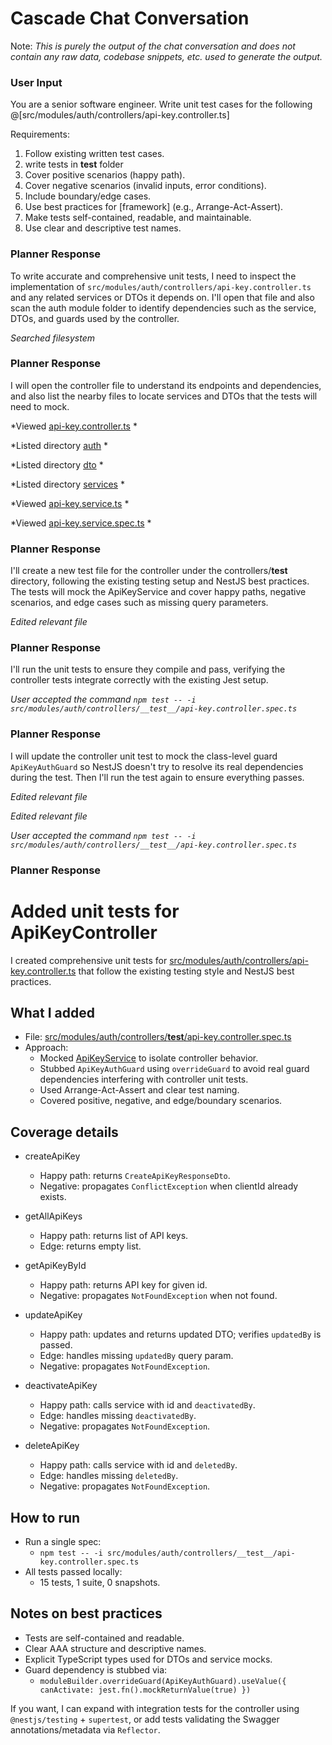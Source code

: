 # Cascade Chat Conversation

  Note: _This is purely the output of the chat conversation and does not contain any raw data, codebase snippets, etc. used to generate the output._

### User Input

You are a senior software engineer. Write unit test cases for the following @[src/modules/auth/controllers/api-key.controller.ts] 

Requirements:
1. Follow existing written test cases.
2. write tests in __test__ folder
3. Cover positive scenarios (happy path).
4. Cover negative scenarios (invalid inputs, error conditions).
5. Include boundary/edge cases.
6. Use best practices for [framework] (e.g., Arrange-Act-Assert).
7. Make tests self-contained, readable, and maintainable.
8. Use clear and descriptive test names.


### Planner Response

To write accurate and comprehensive unit tests, I need to inspect the implementation of `src/modules/auth/controllers/api-key.controller.ts` and any related services or DTOs it depends on. I'll open that file and also scan the auth module folder to identify dependencies such as the service, DTOs, and guards used by the controller.

*Searched filesystem*

### Planner Response

I will open the controller file to understand its endpoints and dependencies, and also list the nearby files to locate services and DTOs that the tests will need to mock.

*Viewed [api-key.controller.ts](file:///Users/sumitk/Desktop/AI%20Native/payment-processing-system/src/modules/auth/controllers/api-key.controller.ts) *

*Listed directory [auth](file:///Users/sumitk/Desktop/AI%20Native/payment-processing-system/src/modules/auth) *

*Listed directory [dto](file:///Users/sumitk/Desktop/AI%20Native/payment-processing-system/src/modules/auth/dto) *

*Listed directory [services](file:///Users/sumitk/Desktop/AI%20Native/payment-processing-system/src/modules/auth/services) *

*Viewed [api-key.service.ts](file:///Users/sumitk/Desktop/AI%20Native/payment-processing-system/src/modules/auth/services/api-key.service.ts) *

*Viewed [api-key.service.spec.ts](file:///Users/sumitk/Desktop/AI%20Native/payment-processing-system/src/modules/auth/services/api-key.service.spec.ts) *

### Planner Response

I'll create a new test file for the controller under the controllers/__test__ directory, following the existing testing setup and NestJS best practices. The tests will mock the ApiKeyService and cover happy paths, negative scenarios, and edge cases such as missing query parameters.

*Edited relevant file*

### Planner Response

I'll run the unit tests to ensure they compile and pass, verifying the controller tests integrate correctly with the existing Jest setup.

*User accepted the command `npm test -- -i src/modules/auth/controllers/__test__/api-key.controller.spec.ts`*

### Planner Response

I will update the controller unit test to mock the class-level guard `ApiKeyAuthGuard` so NestJS doesn't try to resolve its real dependencies during the test. Then I'll run the test again to ensure everything passes.

*Edited relevant file*

*Edited relevant file*

*User accepted the command `npm test -- -i src/modules/auth/controllers/__test__/api-key.controller.spec.ts`*

### Planner Response

# Added unit tests for ApiKeyController

I created comprehensive unit tests for [src/modules/auth/controllers/api-key.controller.ts](cci:7://file:///Users/sumitk/Desktop/AI%20Native/payment-processing-system/src/modules/auth/controllers/api-key.controller.ts:0:0-0:0) that follow the existing testing style and NestJS best practices.

## What I added
- File: [src/modules/auth/controllers/__test__/api-key.controller.spec.ts](cci:7://file:///Users/sumitk/Desktop/AI%20Native/payment-processing-system/src/modules/auth/controllers/__test__/api-key.controller.spec.ts:0:0-0:0)
- Approach:
  - Mocked [ApiKeyService](cci:2://file:///Users/sumitk/Desktop/AI%20Native/payment-processing-system/src/modules/auth/services/api-key.service.ts:20:0-242:1) to isolate controller behavior.
  - Stubbed `ApiKeyAuthGuard` using `overrideGuard` to avoid real guard dependencies interfering with controller unit tests.
  - Used Arrange-Act-Assert and clear test naming.
  - Covered positive, negative, and edge/boundary scenarios.

## Coverage details

- createApiKey
  - Happy path: returns `CreateApiKeyResponseDto`.
  - Negative: propagates `ConflictException` when clientId already exists.

- getAllApiKeys
  - Happy path: returns list of API keys.
  - Edge: returns empty list.

- getApiKeyById
  - Happy path: returns API key for given id.
  - Negative: propagates `NotFoundException` when not found.

- updateApiKey
  - Happy path: updates and returns updated DTO; verifies `updatedBy` is passed.
  - Edge: handles missing `updatedBy` query param.
  - Negative: propagates `NotFoundException`.

- deactivateApiKey
  - Happy path: calls service with id and `deactivatedBy`.
  - Edge: handles missing `deactivatedBy`.
  - Negative: propagates `NotFoundException`.

- deleteApiKey
  - Happy path: calls service with id and `deletedBy`.
  - Edge: handles missing `deletedBy`.
  - Negative: propagates `NotFoundException`.

## How to run
- Run a single spec:
  - `npm test -- -i src/modules/auth/controllers/__test__/api-key.controller.spec.ts`
- All tests passed locally:
  - 15 tests, 1 suite, 0 snapshots.

## Notes on best practices
- Tests are self-contained and readable.
- Clear AAA structure and descriptive names.
- Explicit TypeScript types used for DTOs and service mocks.
- Guard dependency is stubbed via:
  - `moduleBuilder.overrideGuard(ApiKeyAuthGuard).useValue({ canActivate: jest.fn().mockReturnValue(true) })`

If you want, I can expand with integration tests for the controller using `@nestjs/testing` + `supertest`, or add tests validating the Swagger annotations/metadata via `Reflector`.